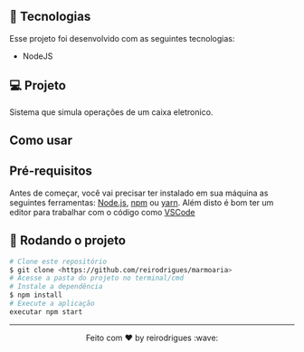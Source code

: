 ## 🚀 Tecnologias

Esse projeto foi desenvolvido com as seguintes tecnologias:

- NodeJS

## 💻 Projeto

Sistema que simula operações de um caixa eletronico.

## Como usar

## Pré-requisitos

Antes de começar, você vai precisar ter instalado em sua máquina as seguintes ferramentas:
[Node.js](https://nodejs.org/en/), [npm](https://www.npmjs.com/get-npm) ou [yarn](https://classic.yarnpkg.com/en/docs/install/#windows-stable).
Além disto é bom ter um editor para trabalhar com o código como [VSCode](https://code.visualstudio.com/)

## 🎲 Rodando o projeto

```bash
# Clone este repositório
$ git clone <https://github.com/reirodrigues/marmoaria>
# Acesse a pasta do projeto no terminal/cmd
# Instale a dependência
$ npm install
# Execute a aplicação
executar npm start
```

---

<p align="center">Feito com ♥ by reirodrigues :wave:</p>

